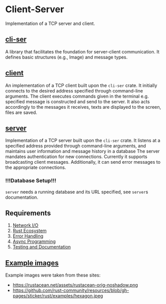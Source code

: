 # Client-Server

Implementation of a TCP server and client.

## [cli-ser](./cli-ser)

A library that facilitates the foundation for server-client communication.
It defines basic structures (e.g., Image) and message types.

## [client](./client)

An implementation of a TCP client built upon the `cli-ser` crate.
It initially connects to the desired address specified through command-line arguments.
The client executes commands given in the terminal e.g. specified message is constructed and send to the server.
It also acts accordingly to the messages it receives, texts are displayed to the screen, files are saved.

## [server](./server)

Implementation of a TCP server built upon the `cli-ser` crate.
It listens at a specified address provided through command-line arguments,
and maintains user information and message history in a database
The server mandates authentication for new connections.
Currently it supports broadcasting client messages.
Additionally, it can send error messages to the appropriate connections.

### !!!Database Setup!!!

`server` needs a running database and its URL specified, see `server`s documentation.

## Requirements

1. [Network I/O](https://robot-dreams-rust.mag.wiki/9-network-io/index.html#homework)
2. [Rust Ecosystem](https://robot-dreams-rust.mag.wiki/11-rust-ecosystem/index.html#homework)
3. [Error Handling](https://robot-dreams-rust.mag.wiki/13-error-handling-custom-types/index.html#homework)
4. [Async Programming](https://robot-dreams-rust.mag.wiki/15-async-programming-tokio/index.html#homework)
5. [Testing and Documentation](https://robot-dreams-rust.mag.wiki/16-testing-and-documentation/index.html#homework)

## [Example images](./example-images)

Example images were taken from these sites:

* <https://rustacean.net/assets/rustacean-orig-noshadow.png>
* <https://github.com/rust-community/resources/blob/gh-pages/sticker/rust/examples/hexagon.jpeg>
